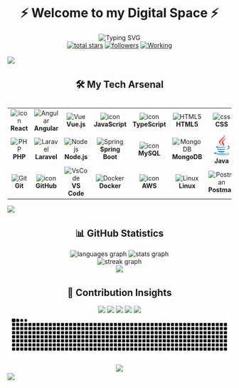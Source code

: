 #  <div align="center">⚡ Welcome to my Digital Space ⚡ </div>

<!--Introduction with animated text-->
<div align="center">
  <img src="https://readme-typing-svg.demolab.com?font=Fira+Code&weight=600&size=35&duration=4000&pause=1000&color=7E3ACE&center=true&vCenter=true&random=false&width=435&lines=Hanner+B;Software+Developer;Full+Stack+Developer;Tech+Enthusiast" alt="Typing SVG" />
</div>

<!--Status Section with modern badges-->
<div align="center">
  <a href="https://github.com/HannerB?tab=repositories&sort=stargazers">
    <img alt="total stars" title="Total stars on GitHub" src="https://custom-icon-badges.demolab.com/github/stars/HannerB?color=55960c&style=for-the-badge&labelColor=488207&logo=star"/></a>
  <a href="https://github.com/HannerB?tab=followers">
    <img alt="followers" title="Follow me on Github" src="https://custom-icon-badges.demolab.com/github/followers/HannerB?color=236ad3&labelColor=1155ba&style=for-the-badge&logo=person-add&label=Follow&logoColor=white"/></a>
  <a href="#">
    <img alt="Working" title="Currently Working" src="https://custom-icon-badges.demolab.com/badge/Currently-Working%20on%20Private%20Projects-purple.svg?style=for-the-badge&logo=rocket&logoColor=white"/></a>
</div>

<br/>

<!-- Divider -->
<img src="https://user-images.githubusercontent.com/73097560/115834477-dbab4500-a447-11eb-908a-139a6edaec5c.gif">

<!-- Technical Skills Section -->
<div align="center">
  <h2>🛠️ My Tech Arsenal</h2>
</div>

<div style="display: flex; align-items: flex-start; align: center">
<table align="center">
  <!-- Frontend Technologies -->
  <tr>
    <td align="center" width="100">
        <img src="https://techstack-generator.vercel.app/react-icon.svg" alt="icon" width="48" height="48" />
      <br><b>React</b>
    </td>
    <td align="center" width="100">
        <img src="https://skillicons.dev/icons?i=angular" width="48" height="48" alt="Angular" />
      <br><b>Angular</b>
    </td>
    <td align="center" width="100">
        <img src="https://skillicons.dev/icons?i=vue" width="48" height="48" alt="Vue" />
      <br><b>Vue.js</b>
    </td>
    <td align="center" width="100">
        <img src="https://techstack-generator.vercel.app/js-icon.svg" alt="icon" width="48" height="48" />
      <br><b>JavaScript</b>
    </td>
    <td align="center" width="100">
        <img src="https://techstack-generator.vercel.app/ts-icon.svg" alt="icon" width="48" height="48" />
      <br><b>TypeScript</b>
    </td>
    <td align="center" width="100">
        <img src="https://skillicons.dev/icons?i=html" width="48" height="48" alt="HTML5" />
      <br><b>HTML5</b>
    </td>
    <td align="center" width="100">
        <img src="https://skillicons.dev/icons?i=css" width="48" height="48" alt="css" />
      <br><b>CSS</b>
    </td>
    <td align="center" width="100">
        <img src="https://skillicons.dev/icons?i=bootstrap" width="48" height="48" alt="bootstrap" />
      <br><b>Bootstrap</b>
    </td>
  </tr>
  <!-- Backend & Databases -->
  <tr>
    <td align="center" width="100">
        <img src="https://skillicons.dev/icons?i=php" width="48" height="48" alt="PHP" />
      <br><b>PHP</b>
    </td>
    <td align="center" width="100">
        <img src="https://skillicons.dev/icons?i=laravel" width="48" height="48" alt="Laravel" />
      <br><b>Laravel</b>
    </td>
    <td align="center" width="100">
        <img src="https://skillicons.dev/icons?i=nodejs" width="48" height="48" alt="Nodejs" />
      <br><b>Node.js</b>
    </td>
    <td align="center" width="100">
        <img src="https://skillicons.dev/icons?i=spring" width="48" height="48" alt="Spring" />
      <br><b>Spring Boot</b>
    </td>
    <td align="center" width="100">
        <img src="https://techstack-generator.vercel.app/mysql-icon.svg" alt="icon" width="48" height="48" />
      <br><b>MySQL</b>
    </td>
    <td align="center" width="100">
        <img src="https://skillicons.dev/icons?i=mongodb" width="48" height="48" alt="MongoDB" />
      <br><b>MongoDB</b>
    </td>
    <td align="center" width="100">
        <img src="https://raw.githubusercontent.com/devicons/devicon/master/icons/java/java-original.svg" width="48" height="48" alt="Java" />
      <br><b>Java</b>
    </td>
    <td align="center" width="100">
        <img src="https://techstack-generator.vercel.app/python-icon.svg" alt="icon" width="48" height="48" />
      <br><b>Python</b>
    </td>
  </tr>
  <!-- Development Tools & Others -->
  <tr>
    <td align="center" width="100">
        <img src="https://user-images.githubusercontent.com/25181517/192108372-f71d70ac-7ae6-4c0d-8395-51d8870c2ef0.png" width="48" height="48" alt="Git" />
      <br><b>Git</b>
    </td>
    <td align="center" width="100">
        <img src="https://techstack-generator.vercel.app/github-icon.svg" alt="icon" width="48" height="48" />
      <br><b>GitHub</b>
    </td>
    <td align="center" width="100">
        <img src="https://skillicons.dev/icons?i=vscode" width="48" height="48" alt="VsCode" />
      <br><b>VS Code</b>
    </td>
    <td align="center" width="100">
        <img src="https://skillicons.dev/icons?i=docker" width="48" height="48" alt="Docker" />
      <br><b>Docker</b>
    </td>
    <td align="center" width="100">
        <img src="https://techstack-generator.vercel.app/aws-icon.svg" alt="icon" width="48" height="48" />
      <br><b>AWS</b>
    </td>
    <td align="center" width="100">
        <img src="https://skillicons.dev/icons?i=linux" width="48" height="48" alt="Linux" />
      <br><b>Linux</b>
    </td>
    <td align="center" width="100">
        <img src="https://skillicons.dev/icons?i=postman" width="48" height="48" alt="Postman" />
      <br><b>Postman</b>
    </td>
    <td align="center" width="100">
        <img src="https://raw.githubusercontent.com/devicons/devicon/master/icons/android/android-original-wordmark.svg" width="48" height="48" alt="Android" />
      <br><b>Android</b>
    </td>
  </tr>
</table>
</div>

<!-- Divider -->
<img src="https://user-images.githubusercontent.com/73097560/115834477-dbab4500-a447-11eb-908a-139a6edaec5c.gif">

<!-- GitHub Statistics with enhanced styling -->
<div align="center">
  <h2>📊 GitHub Statistics</h2>
</div>

<!-- Enhanced Stats Layout -->
<div align="center">
  <img src="https://github-readme-stats.vercel.app/api/top-langs?username=HannerB&hide_border=true&layout=compact&theme=radical&hide=HTML,CSS" height="150" alt="languages graph"  />
  <img src="https://github-readme-stats.vercel.app/api?username=HannerB&hide_border=true&count_private=true&theme=radical&show_icons=true" height="150" alt="stats graph"  />
</div>

<div align="center">
  <img src="https://streak-stats.demolab.com?user=HannerB&theme=radical&hide_border=true" height="150" alt="streak graph"  />
</div>

<!-- Trophy Section with enhanced styling -->
<div align="center">
  <img src="https://github-profile-trophy.vercel.app/?username=HannerB&theme=radical&no-frame=true&no-bg=true&row=2&column=3&margin-w=15&margin-h=15"/>
</div>

<!-- Contribution Details with modern theme -->
<div align="center">
  <h2>🌟 Contribution Insights</h2>
</div>

<div align="center">
  <img src="http://github-profile-summary-cards.vercel.app/api/cards/stats?username=HannerB&theme=radical" height="180em" />
  <img src="http://github-profile-summary-cards.vercel.app/api/cards/most-commit-language?username=HannerB&theme=radical" height="180em" />
  <img src="http://github-profile-summary-cards.vercel.app/api/cards/repos-per-language?username=HannerB&theme=radical" height="180em" />
  <img src="http://github-profile-summary-cards.vercel.app/api/cards/productive-time?username=HannerB&theme=radical&utcOffset=-5" height="180em" />
  <img src="http://github-profile-summary-cards.vercel.app/api/cards/profile-details?username=HannerB&theme=radical" height="180em" />
</div>

<!-- Snake Animation with enhanced container -->
<div align="center">
  <picture>
    <source media="(prefers-color-scheme: dark)" srcset="https://github.com/HannerB/HannerB/blob/output/github-contribution-grid-snake-dark.svg" />
    <source media="(prefers-color-scheme: light)" srcset="https://github.com/HannerB/HannerB/blob/output/github-contribution-grid-snake.svg" />
    <img alt="github-snake" src="https://github.com/HannerB/HannerB/blob/output/github-contribution-grid-snake-dark.svg" />
  </picture>
</div>

<!-- Profile Views Counter with style -->
<div align="center">
  <img src="https://moe-counter.glitch.me/get/@HannerB?theme=rule34" />
</div>

<!-- Footer -->
<img src="https://user-images.githubusercontent.com/73097560/115834477-dbab4500-a447-11eb-908a-139a6edaec5c.gif">
